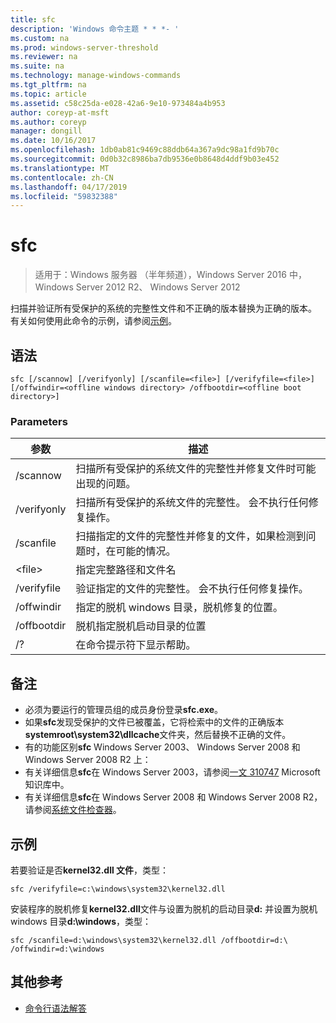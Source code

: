 ```yaml
---
title: sfc
description: 'Windows 命令主题 * * *- '
ms.custom: na
ms.prod: windows-server-threshold
ms.reviewer: na
ms.suite: na
ms.technology: manage-windows-commands
ms.tgt_pltfrm: na
ms.topic: article
ms.assetid: c58c25da-e028-42a6-9e10-973484a4b953
author: coreyp-at-msft
ms.author: coreyp
manager: dongill
ms.date: 10/16/2017
ms.openlocfilehash: 1db0ab81c9469c88ddb64a367a9dc98a1fd9b70c
ms.sourcegitcommit: 0d0b32c8986ba7db9536e0b8648d4ddf9b03e452
ms.translationtype: MT
ms.contentlocale: zh-CN
ms.lasthandoff: 04/17/2019
ms.locfileid: "59832388"
---
```

# <a name="sfc"></a>sfc

>适用于：Windows 服务器 （半年频道），Windows Server 2016 中，Windows Server 2012 R2、 Windows Server 2012

扫描并验证所有受保护的系统的完整性文件和不正确的版本替换为正确的版本。
有关如何使用此命令的示例，请参阅[示例](#BKMK_examples)。

## <a name="syntax"></a>语法
```
sfc [/scannow] [/verifyonly] [/scanfile=<file>] [/verifyfile=<file>] [/offwindir=<offline windows directory> /offbootdir=<offline boot directory>]
```

### <a name="parameters"></a>Parameters
|参数|描述|
|-------|--------|
|/scannow|扫描所有受保护的系统文件的完整性并修复文件时可能出现的问题。|
|/verifyonly|扫描所有受保护的系统文件的完整性。 会不执行任何修复操作。|
|/scanfile|扫描指定的文件的完整性并修复的文件，如果检测到问题时，在可能的情况。|
|\<file>|指定完整路径和文件名|
|/verifyfile|验证指定的文件的完整性。 会不执行任何修复操作。|
|/offwindir|指定的脱机 windows 目录，脱机修复的位置。|
|/offbootdir|脱机指定脱机启动目录的位置|
|/?|在命令提示符下显示帮助。|

## <a name="remarks"></a>备注
-   必须为要运行的管理员组的成员身份登录**sfc.exe**。
-   如果**sfc**发现受保护的文件已被覆盖，它将检索中的文件的正确版本**systemroot\system32\dllcache**文件夹，然后替换不正确的文件。
-   有的功能区别**sfc** Windows Server 2003、 Windows Server 2008 和 Windows Server 2008 R2 上：
-   有关详细信息**sfc**在 Windows Server 2003，请参阅[一文 310747](https://go.microsoft.com/fwlink/?LinkId=227069) Microsoft 知识库中。
-   有关详细信息**sfc**在 Windows Server 2008 和 Windows Server 2008 R2，请参阅[系统文件检查器](https://go.microsoft.com/fwlink/?LinkId=227071)。

## <a name="BKMK_examples"></a>示例
若要验证是否**kernel32.dll 文件**，类型：
```
sfc /verifyfile=c:\windows\system32\kernel32.dll
```
安装程序的脱机修复**kernel32.dll**文件与设置为脱机的启动目录**d:** 并设置为脱机 windows 目录**d:\windows**，类型：
```
sfc /scanfile=d:\windows\system32\kernel32.dll /offbootdir=d:\ /offwindir=d:\windows
```

## <a name="additional-references"></a>其他参考
-   [命令行语法解答](command-line-syntax-key.md)

